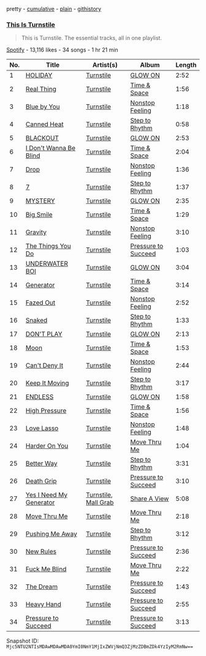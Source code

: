 pretty - [cumulative](/playlists/cumulative/37i9dQZF1DZ06evO1o0v8Q.md) - [plain](/playlists/plain/37i9dQZF1DZ06evO1o0v8Q) - [githistory](https://github.githistory.xyz/mackorone/spotify-playlist-archive/blob/main/playlists/plain/37i9dQZF1DZ06evO1o0v8Q)

### [This Is Turnstile](https://open.spotify.com/playlist/37i9dQZF1DZ06evO1o0v8Q)

> This is Turnstile\. The essential tracks, all in one playlist.

[Spotify](https://open.spotify.com/user/spotify) - 13,116 likes - 34 songs - 1 hr 21 min

| No. | Title | Artist(s) | Album | Length |
|---|---|---|---|---|
| 1 | [HOLIDAY](https://open.spotify.com/track/1dB0NylVkpjdOe8DiekIs7) | [Turnstile](https://open.spotify.com/artist/2qnpHrOzdmOo1S4ox3j17x) | [GLOW ON](https://open.spotify.com/album/2NrYPcMmQBlbBxopc2XlzS) | 2:52 |
| 2 | [Real Thing](https://open.spotify.com/track/1Rz1CTinAymBA4dcMPGijY) | [Turnstile](https://open.spotify.com/artist/2qnpHrOzdmOo1S4ox3j17x) | [Time & Space](https://open.spotify.com/album/7bZveW9UQfYbkPH9pkpaQx) | 1:56 |
| 3 | [Blue by You](https://open.spotify.com/track/6hSIZc6GWa6uUTyzSPcwWT) | [Turnstile](https://open.spotify.com/artist/2qnpHrOzdmOo1S4ox3j17x) | [Nonstop Feeling](https://open.spotify.com/album/6BFCtPdoT07blVSsAkHUw6) | 1:18 |
| 4 | [Canned Heat](https://open.spotify.com/track/3FT12lBLjNgy1jTa4E1160) | [Turnstile](https://open.spotify.com/artist/2qnpHrOzdmOo1S4ox3j17x) | [Step to Rhythm](https://open.spotify.com/album/7uLGjaXnnvZCRogNmNEJwz) | 0:58 |
| 5 | [BLACKOUT](https://open.spotify.com/track/0bGImSqDB2ebdeoCidUC8o) | [Turnstile](https://open.spotify.com/artist/2qnpHrOzdmOo1S4ox3j17x) | [GLOW ON](https://open.spotify.com/album/2NrYPcMmQBlbBxopc2XlzS) | 2:53 |
| 6 | [I Don't Wanna Be Blind](https://open.spotify.com/track/30gtuczW6s6jj2OUVj5rat) | [Turnstile](https://open.spotify.com/artist/2qnpHrOzdmOo1S4ox3j17x) | [Time & Space](https://open.spotify.com/album/7bZveW9UQfYbkPH9pkpaQx) | 2:04 |
| 7 | [Drop](https://open.spotify.com/track/2RUlE7rP0oKPQE5fI6nQMk) | [Turnstile](https://open.spotify.com/artist/2qnpHrOzdmOo1S4ox3j17x) | [Nonstop Feeling](https://open.spotify.com/album/6BFCtPdoT07blVSsAkHUw6) | 1:36 |
| 8 | [7](https://open.spotify.com/track/6VHhnEVCYvxlQQr5kbWd5i) | [Turnstile](https://open.spotify.com/artist/2qnpHrOzdmOo1S4ox3j17x) | [Step to Rhythm](https://open.spotify.com/album/7uLGjaXnnvZCRogNmNEJwz) | 1:37 |
| 9 | [MYSTERY](https://open.spotify.com/track/5iXnD2VizcAbErpkcuNQ6I) | [Turnstile](https://open.spotify.com/artist/2qnpHrOzdmOo1S4ox3j17x) | [GLOW ON](https://open.spotify.com/album/2NrYPcMmQBlbBxopc2XlzS) | 2:35 |
| 10 | [Big Smile](https://open.spotify.com/track/0OK2cjonTMoF8PLRup3MAM) | [Turnstile](https://open.spotify.com/artist/2qnpHrOzdmOo1S4ox3j17x) | [Time & Space](https://open.spotify.com/album/7bZveW9UQfYbkPH9pkpaQx) | 1:29 |
| 11 | [Gravity](https://open.spotify.com/track/47BhgqJy3oRTGzjNTgf3hq) | [Turnstile](https://open.spotify.com/artist/2qnpHrOzdmOo1S4ox3j17x) | [Nonstop Feeling](https://open.spotify.com/album/6BFCtPdoT07blVSsAkHUw6) | 3:10 |
| 12 | [The Things You Do](https://open.spotify.com/track/7oSetY84ZklreUXX4eFdP0) | [Turnstile](https://open.spotify.com/artist/2qnpHrOzdmOo1S4ox3j17x) | [Pressure to Succeed](https://open.spotify.com/album/4NyunR1H9oTh53OTEktFBO) | 1:03 |
| 13 | [UNDERWATER BOI](https://open.spotify.com/track/4pV11quzVm52tULYj6ITD2) | [Turnstile](https://open.spotify.com/artist/2qnpHrOzdmOo1S4ox3j17x) | [GLOW ON](https://open.spotify.com/album/2NrYPcMmQBlbBxopc2XlzS) | 3:04 |
| 14 | [Generator](https://open.spotify.com/track/04vAjpZ2ppNIFcxq9bqj39) | [Turnstile](https://open.spotify.com/artist/2qnpHrOzdmOo1S4ox3j17x) | [Time & Space](https://open.spotify.com/album/7bZveW9UQfYbkPH9pkpaQx) | 3:14 |
| 15 | [Fazed Out](https://open.spotify.com/track/31EYM7iJC3FEADrfzA4bmD) | [Turnstile](https://open.spotify.com/artist/2qnpHrOzdmOo1S4ox3j17x) | [Nonstop Feeling](https://open.spotify.com/album/6BFCtPdoT07blVSsAkHUw6) | 2:52 |
| 16 | [Snaked](https://open.spotify.com/track/0R046DVTvu15N3RpzitDY5) | [Turnstile](https://open.spotify.com/artist/2qnpHrOzdmOo1S4ox3j17x) | [Step to Rhythm](https://open.spotify.com/album/7uLGjaXnnvZCRogNmNEJwz) | 1:33 |
| 17 | [DON'T PLAY](https://open.spotify.com/track/69uzV9BQmNLPIu0dWK4Tbe) | [Turnstile](https://open.spotify.com/artist/2qnpHrOzdmOo1S4ox3j17x) | [GLOW ON](https://open.spotify.com/album/2NrYPcMmQBlbBxopc2XlzS) | 2:13 |
| 18 | [Moon](https://open.spotify.com/track/1r1MOC7jMhvTua0TV8FpgO) | [Turnstile](https://open.spotify.com/artist/2qnpHrOzdmOo1S4ox3j17x) | [Time & Space](https://open.spotify.com/album/7bZveW9UQfYbkPH9pkpaQx) | 1:53 |
| 19 | [Can't Deny It](https://open.spotify.com/track/4W024pk8Dm0yjFn3ciaz2F) | [Turnstile](https://open.spotify.com/artist/2qnpHrOzdmOo1S4ox3j17x) | [Nonstop Feeling](https://open.spotify.com/album/6BFCtPdoT07blVSsAkHUw6) | 2:44 |
| 20 | [Keep It Moving](https://open.spotify.com/track/4VVnprM3eR1hlac2ulGzjv) | [Turnstile](https://open.spotify.com/artist/2qnpHrOzdmOo1S4ox3j17x) | [Step to Rhythm](https://open.spotify.com/album/7uLGjaXnnvZCRogNmNEJwz) | 3:17 |
| 21 | [ENDLESS](https://open.spotify.com/track/6yzMX2L7bjFbklJPfBIO3o) | [Turnstile](https://open.spotify.com/artist/2qnpHrOzdmOo1S4ox3j17x) | [GLOW ON](https://open.spotify.com/album/2NrYPcMmQBlbBxopc2XlzS) | 1:58 |
| 22 | [High Pressure](https://open.spotify.com/track/6chFS0M9e67gNlHY11wnDm) | [Turnstile](https://open.spotify.com/artist/2qnpHrOzdmOo1S4ox3j17x) | [Time & Space](https://open.spotify.com/album/7bZveW9UQfYbkPH9pkpaQx) | 1:56 |
| 23 | [Love Lasso](https://open.spotify.com/track/0jN0nHXkh1hJt3RlN2tgVk) | [Turnstile](https://open.spotify.com/artist/2qnpHrOzdmOo1S4ox3j17x) | [Nonstop Feeling](https://open.spotify.com/album/6BFCtPdoT07blVSsAkHUw6) | 1:48 |
| 24 | [Harder On You](https://open.spotify.com/track/5RTbyJq6S2G29rSle26FER) | [Turnstile](https://open.spotify.com/artist/2qnpHrOzdmOo1S4ox3j17x) | [Move Thru Me](https://open.spotify.com/album/4yv0f6J21URHCBZ0owXEPl) | 1:04 |
| 25 | [Better Way](https://open.spotify.com/track/0AfcDu9FosOBh8HtoEVxHE) | [Turnstile](https://open.spotify.com/artist/2qnpHrOzdmOo1S4ox3j17x) | [Step to Rhythm](https://open.spotify.com/album/7uLGjaXnnvZCRogNmNEJwz) | 3:31 |
| 26 | [Death Grip](https://open.spotify.com/track/6BNPwD7KTEHu31hles8CyD) | [Turnstile](https://open.spotify.com/artist/2qnpHrOzdmOo1S4ox3j17x) | [Pressure to Succeed](https://open.spotify.com/album/4NyunR1H9oTh53OTEktFBO) | 3:10 |
| 27 | [Yes I Need My Generator](https://open.spotify.com/track/4vFicRRBJFCC5UofT5sWAT) | [Turnstile](https://open.spotify.com/artist/2qnpHrOzdmOo1S4ox3j17x), [Mall Grab](https://open.spotify.com/artist/6zOjgckldodS8u8cZoY3cc) | [Share A View](https://open.spotify.com/album/5pxz1toBQ4J9WIkaXHJprU) | 5:08 |
| 28 | [Move Thru Me](https://open.spotify.com/track/5U0GKdcQ6vhHndCkoRbP1c) | [Turnstile](https://open.spotify.com/artist/2qnpHrOzdmOo1S4ox3j17x) | [Move Thru Me](https://open.spotify.com/album/4yv0f6J21URHCBZ0owXEPl) | 2:18 |
| 29 | [Pushing Me Away](https://open.spotify.com/track/2lko49bKOuj6hsh7byOXIz) | [Turnstile](https://open.spotify.com/artist/2qnpHrOzdmOo1S4ox3j17x) | [Step to Rhythm](https://open.spotify.com/album/7uLGjaXnnvZCRogNmNEJwz) | 3:12 |
| 30 | [New Rules](https://open.spotify.com/track/41qY7F57ob5JSwboHiPoBk) | [Turnstile](https://open.spotify.com/artist/2qnpHrOzdmOo1S4ox3j17x) | [Pressure to Succeed](https://open.spotify.com/album/4NyunR1H9oTh53OTEktFBO) | 2:36 |
| 31 | [Fuck Me Blind](https://open.spotify.com/track/1jZKqbGJL62N2SeUyx2RYm) | [Turnstile](https://open.spotify.com/artist/2qnpHrOzdmOo1S4ox3j17x) | [Move Thru Me](https://open.spotify.com/album/4yv0f6J21URHCBZ0owXEPl) | 2:22 |
| 32 | [The Dream](https://open.spotify.com/track/04jmrsQI3WUHaUTZ6sZ6eM) | [Turnstile](https://open.spotify.com/artist/2qnpHrOzdmOo1S4ox3j17x) | [Pressure to Succeed](https://open.spotify.com/album/4NyunR1H9oTh53OTEktFBO) | 1:43 |
| 33 | [Heavy Hand](https://open.spotify.com/track/5crhehni76VWBAk1h5KRtE) | [Turnstile](https://open.spotify.com/artist/2qnpHrOzdmOo1S4ox3j17x) | [Pressure to Succeed](https://open.spotify.com/album/4NyunR1H9oTh53OTEktFBO) | 2:55 |
| 34 | [Pressure to Succeed](https://open.spotify.com/track/6lgwU51adM1hZwgFWLF2nh) | [Turnstile](https://open.spotify.com/artist/2qnpHrOzdmOo1S4ox3j17x) | [Pressure to Succeed](https://open.spotify.com/album/4NyunR1H9oTh53OTEktFBO) | 3:13 |

Snapshot ID: `Mjc5NTU2NTIsMDAwMDAwMDA0YmI0NmY1MjIxZWVjNmQ3ZjMzZDBmZDk4YzIyM2RmNw==`
